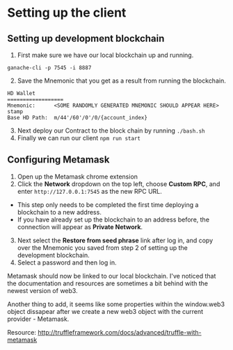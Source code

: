 # Setting up the client

## Setting up development blockchain
1. First make sure we have our local blockchain up and running.
```
ganache-cli -p 7545 -i 8887
```
2. Save the Mnemonic that you get as a result from running the blockchain.
```
HD Wallet
==================
Mnemonic:      <SOME RANDOMLY GENERATED MNEMONIC SHOULD APPEAR HERE>
stamp
Base HD Path:  m/44'/60'/0'/0/{account_index}
```
3. Next deploy our Contract to the block chain by running `./bash.sh`
4. Finally we can run our client `npm run start`

## Configuring Metamask
1. Open up the Metamask chrome extension
2. Click the **Network** dropdown on the top left, choose **Custom RPC**, and enter `http://127.0.0.1:7545` as the new RPC URL.
* This step only needs to be completed the first time deploying a blockchain to a new address.
* If you have already set up the blockchain to an address before, the connection will appear as **Private Network**.
3. Next select the **Restore from seed phrase** link after log in, and copy over the Mnemonic you saved from step 2 of setting up the development blockchain.
4. Select a password and then log in.

Metamask should now be linked to our local blockchain. I've noticed that the documentation and resources are sometimes a bit behind with the newest version of web3.

Another thing to add, it seems like some properties within the window.web3 object dissapear after we create a new web3 object with the current provider - Metamask.

Resource:
http://truffleframework.com/docs/advanced/truffle-with-metamask
